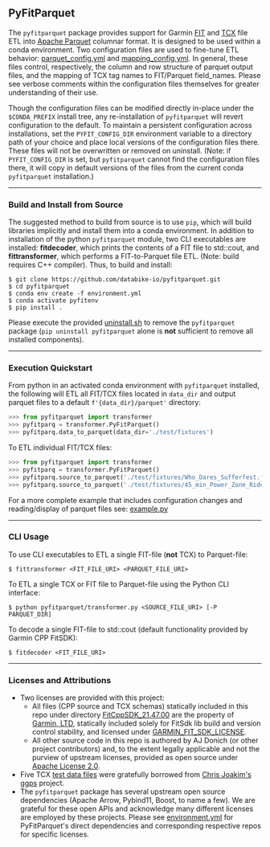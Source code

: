 ## PyFitParquet

The ```pyfitparquet``` package provides support for Garmin [FIT](https://developer.garmin.com/fit/overview/) and [TCX](https://en.wikipedia.org/wiki/Training_Center_XML) file ETL into [Apache Parquet](https://parquet.apache.org/) columnar format. It is designed to be used within a conda environment. Two configuration files are used to fine-tune ETL behavior: [parquet_config.yml](https://github.com/databike-io/pyfitparquet/blob/main/pyfitparquet/parquet_config.yml) and [mapping_config.yml](https://github.com/databike-io/pyfitparquet/blob/main/pyfitparquet/mapping_config.yml). In general, these files control, respectively, the column and row structure of parquet output files, and the mapping of TCX tag names to FIT/Parquet field_names. Please see verbose comments within the configuration files themselves for greater understanding of their use.  

Though the configuration files can be modified directly in-place under the ```$CONDA_PREFIX``` install tree, any re-installation of ```pyfitparquet``` will revert configuration to the default. To maintain a persistent configuration across installations, set the ```PYFIT_CONFIG_DIR``` environment variable to a directory path of your choice and place local versions of the configuration files there. These files will not be overwritten or removed on uninstall. (Note: if ```PYFIT_CONFIG_DIR``` is set, but ```pyfitparquet``` cannot find the configuration files there, it will copy in default versions of the files from the current conda ```pyfitparquet``` installation.)

___
### Build and Install from Source

The suggested method to build from source is to use ```pip```, which will build libraries implicitly and install them into a conda environment. In addition to installation of the python ```pyfitparquet``` module, two CLI executables are installed: **fitdecoder**, which prints the contents of a FIT file to std::cout, and **fittransformer**, which performs a FIT-to-Parquet file ETL. (Note: build requires C++ compiler). Thus, to build and install:

```
$ git clone https://github.com/databike-io/pyfitparquet.git
$ cd pyfitparquet
$ conda env create -f environment.yml
$ conda activate pyfitenv
$ pip install .
```

Please execute the provided [uninstall.sh](https://github.com/databike-io/pyfitparquet/blob/main/uninstall.sh) to remove the ```pyfitparquet``` package (```pip uninstall pyfitparquet``` alone is **not** sufficient to remove all installed components). 

___
### Execution Quickstart
 
From python in an activated conda environment with ```pyfitparquet``` installed, the following will ETL all FIT/TCX files located in ```data_dir``` and output parquet files to a default ```f'{data_dir}/parquet'``` directory:
```python
>>> from pyfitparquet import transformer
>>> pyfitparq = transformer.PyFitParquet()
>>> pyfitparq.data_to_parquet(data_dir='./test/fixtures')
```

To ETL individual FIT/TCX files:
```python
>>> from pyfitparquet import transformer
>>> pyfitparq = transformer.PyFitParquet()
>>> pyfitparq.source_to_parquet('./test/fixtures/Who_Dares_Sufferfest.fit', parquet_dir='.')
>>> pyfitparq.source_to_parquet('./test/fixtures/45_min_Power_Zone_Ride.tcx', parquet_dir='.')
```

For a more complete example that includes configuration changes and reading/display of parquet files see: [example.py](https://github.com/databike-io/pyfitparquet/blob/main/example.py)

___
### CLI Usage

To use CLI executables to ETL a single FIT-file (**not** TCX) to Parquet-file:
```
$ fittransformer <FIT_FILE_URI> <PARQUET_FILE_URI> 
```

To ETL a single TCX or FIT file to Parquet-file using the Python CLI interface:
```
$ python pyfitparquet/transformer.py <SOURCE_FILE_URI> [-P PARQUET_DIR] 
```

To decode a single FIT-file to std::cout (default functionality provided by Garmin CPP FitSDK):
```
$ fitdecoder <FIT_FILE_URI> 
```
___
### Licenses and Attributions

+ Two licenses are provided with this project: 
    + All files (CPP source and TCX schemas) statically included in this repo under directory [FitCppSDK_21.47.00](https://github.com/databike-io/pyfitparquet/tree/main/pyfitparquet/FitCppSDK_21.47.00) are the property of [Garmin, LTD](https://developer.garmin.com/fit/download/), statically included solely for FitSdk lib build and version control stability, and licensed under [GARMIN_FIT_SDK_LICENSE](https://github.com/databike-io/pyfitparquet/tree/main/pyfitparquet/FitCppSDK_21.47.00/GARMIN_FIT_SDK_LICENSE).  
    + All other source code in this repo is authored by AJ Donich (or other project contributors) and, to the extent legally applicable and not the purview of upstream licenses, provided as open source under [Apache License 2.0](https://github.com/databike-io/pyfitparquet/blob/main/LICENSE).
+ Five TCX [test data files](https://github.com/databike-io/pyfitparquet/tree/main/test/fixtures) were gratefully borrowed from [Chris Joakim's ggps](https://github.com/cjoakim/ggps) project.  
+ The ```pyfitparquet``` package has several upstream open source dependencies (Apache Arrow, Pybind11, Boost, to name a few). We are grateful for these open APIs and acknowledge many different licenses are employed by these projects. Please see [environment.yml](https://github.com/databike-io/pyfitparquet/blob/main/environment.yml) for PyFitParquet's direct dependencies and corresponding respective repos for specific licenses.